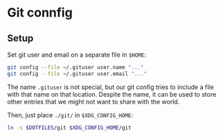 # Git connfig

## Setup

Set git user and email on a separate file in `$HOME`:

```bash
git config --file ~/.gituser user.name "..."
git config --file ~/.gituser user.email "..."
```

The name `.gituser` is not special, but our git config tries to include a file with that name on that location. Despite the name, it can be used to store other entries that we might not want to share with the world.

Then, just place `./git/` in `$XDG_CONFIG_HOME`:

```bash
ln -s $DOTFILES/git $XDG_CONFIG_HOME/git
```
